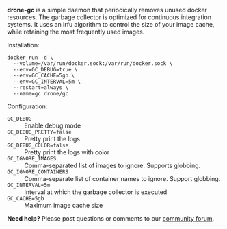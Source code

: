 __drone-gc__ is a simple daemon that periodically removes unused docker resources. The garbage collector is optimized for continuous integration systems. It uses an lrfu algorithm to control the size of your image cache, while retaining the most frequently used images.

Installation:

```
docker run -d \
  --volume=/var/run/docker.sock:/var/run/docker.sock \
  --env=GC_DEBUG=true \
  --env=GC_CACHE=5gb \
  --env=GC_INTERVAL=5m \
  --restart=always \
  --name=gc drone/gc
```

Configuration:

<dl>
<dt><code>GC_DEBUG</code></dt>
<dd>Enable debug mode</dd>

<dt><code>GC_DEBUG_PRETTY=false</code></dt>
<dd>Pretty print the logs</dd>

<dt><code>GC_DEBUG_COLOR=false</code></dt>
<dd>Pretty print the logs with color</dd>

<dt><code>GC_IGNORE_IMAGES</code></dt>
<dd>Comma-separated list of images to ignore. Supports globbing.</dd>

<dt><code>GC_IGNORE_CONTAINERS</code></dt>
<dd>Comma-separate list of container names to ignore. Support globbing.</dd>

<dt><code>GC_INTERVAL=5m</code></dt>
<dd>Interval at which the garbage collector is executed</dd>

<dt><code>GC_CACHE=5gb</code></dt>
<dd>Maximum image cache size</dd>
</dl>

__Need help?__ Please post questions or comments to our [community forum](https://discourse.drone.io/).
